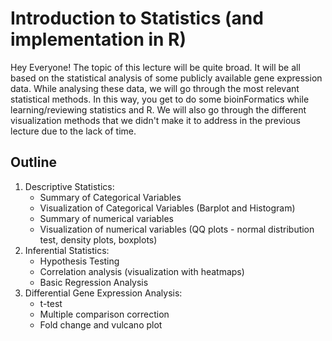 # Introduction to Statistics (and implementation in R)

Hey Everyone! The topic of this lecture will be quite broad. It will be all based on the statistical analysis of some publicly available gene expression data. While analysing these data, we will go through the most relevant statistical methods. In this way, you get to do some bioinFormatics while learning/reviewing statistics and R. We will also go through the different visualization methods that we didn't make it to address in the previous lecture due to the lack of time. 

## Outline

1. Descriptive Statistics:
    - Summary of Categorical Variables
    - Visualization of Categorical Variables (Barplot and Histogram)
    - Summary of numerical variables
    - Visualization of numerical variables (QQ plots - normal distribution test, density plots, boxplots)
2. Inferential Statistics:
    - Hypothesis Testing 
    - Correlation analysis (visualization with heatmaps)
    - Basic Regression Analysis
3. Differential Gene Expression Analysis:
    - t-test
    - Multiple comparison correction
    - Fold change and vulcano plot
    
